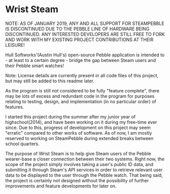 # Wrist Steam
NOTE: AS OF JANUARY 2019, ANY AND ALL SUPPORT FOR STEAMPEBBLE IS DISCONTINUED DUE TO THE PEBBLE LINE OF HARDWARE BEING DISCONTINUED. ANY INTERESTED DEVELOPERS ARE STILL FREE TO FORK AND WORK WITH MY EXISTING PROJECT CONTRIBUTIONS AT THEIR LEISURE!

Hull Softworks'(Austin Hull's) open-source Pebble application is intended to - at least to a certain degree - bridge the gap between Steam users and their Pebble smart watches! 

Note: License details are currently present in all code files of this project, but may still be added to this readme later.

As the program is still not considered to be fully "feature complete", there may be lots of excess and redundant code in the program for purposes relating to testing, design, and implementation (in no particular order) of features.

I started this project during the summer after my junior year of highschool(2014), and have been working on it during my free-time ever since. Due to this, progress of development on this project may seem "erratic" compared to other works of software. As of now, I am mostly reserved to working on SteamPebble during extended breaks between school quarters.

The purpose of Wrist Steam is to help give Steam users of the Pebble wearer-base a closer connection between their two systems. Right now, the scope of the project simply involves taking a user's public ID data, and submitting it through Steam's API services in order to retrieve relevant user data to be displayed to the user through the Pebble watch. That being said, the project is certainly not designed without the possibility of further improvements and feature developments for later on.
